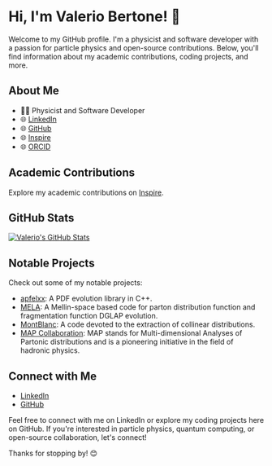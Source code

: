 # Hi, I'm Valerio Bertone! 👋

Welcome to my GitHub profile. I'm a physicist and software developer with a passion for particle physics and open-source contributions. Below, you'll find information about my academic contributions, coding projects, and more.

## About Me

- 👨‍💻 Physicist and Software Developer
- 🌐 [LinkedIn](https://www.linkedin.com/in/valerio-bertone-60b87761/)
- 🌐 [GitHub](https://github.com/vbertone)
- 🌐 [Inspire](https://inspirehep.net/literature?sort=mostrecent&size=25&page=1&q=find%20a%20bertone%2C%20v&ui-citation-summary=true)
- 🌐 [ORCID](https://orcid.org/0000-0003-0148-0272)

## Academic Contributions

Explore my academic contributions on [Inspire](https://inspirehep.net/literature?sort=mostrecent&size=25&page=1&q=find%20a%20bertone%2C%20v&ui-citation-summary=true).

## GitHub Stats

[![Valerio's GitHub Stats](https://github-readme-stats.vercel.app/api?username=vbertone&show_icons=true&hide_title=true)](https://github.com/vbertone)

## Notable Projects

Check out some of my notable projects:

- [apfelxx](https://github.com/vbertone/apfelxx): A PDF evolution library in C++.
- [MELA](https://github.com/vbertone/MELA): A Mellin-space based code for parton distribution function and fragmentation function DGLAP evolution.
- [MontBlanc](https://github.com/MapCollaboration/MontBlanc): A code devoted to the extraction of collinear distributions.
- [MAP Collaboration](https://github.com/MapCollaboration): MAP stands for Multi-dimensional Analyses of Partonic distributions and is a pioneering initiative in the field of hadronic physics.

## Connect with Me

- [LinkedIn](https://www.linkedin.com/in/valerio-bertone-60b87761/)
- [GitHub](https://github.com/vbertone)

Feel free to connect with me on LinkedIn or explore my coding projects here on GitHub. If you're interested in particle physics, quantum computing, or open-source collaboration, let's connect!

Thanks for stopping by! 😊


<!--
**vbertone/vbertone** is a ✨ _special_ ✨ repository because its `README.md` (this file) appears on your GitHub profile.

Here are some ideas to get you started:

- 🔭 I’m currently working on ...
- 🌱 I’m currently learning ...
- 👯 I’m looking to collaborate on ...
- 🤔 I’m looking for help with ...
- 💬 Ask me about ...
- 📫 How to reach me: ...
- 😄 Pronouns: ...
- ⚡ Fun fact: ...
-->
